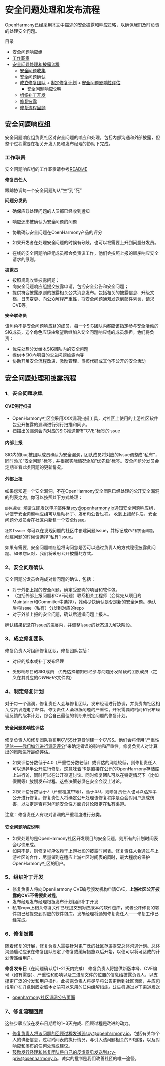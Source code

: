 # 安全问题处理和发布流程

OpenHarmony已经采用本文中描述的安全披露和响应策略，以确保我们及时负责的处理安全问题。

目录

+ [安全问题响应组](#安全问题响应组)
+ [工作职责](#工作职责)
+ [安全问题处理和披露流程](#安全问题处理和披露流程)
     + [安全问题收集](#安全问题收集)
     + [安全问题确认](#安全问题确认)
     + [成立修复团队](#成立修复团队)
      + [制定修复计划](#制定修复计划)
             + [安全问题影响性评估](#安全问题影响性评估)
        + [安全问题响应说明](#安全问题响应说明)
     + [组织补丁开发](#组织补丁开发)
     + [修复披露](#修复披露)
  + [修复流程回顾](#修复流程回顾)
  

## 安全问题响应组

安全问题响应组负责社区对安全问题的响应和处理，包括内部沟通和外部披露，但整个过程需要在相关开发人员和发布经理的协助下完成。


### 工作职责

安全问题响应组的工作职责请参考[README](https://gitee.com/openharmony/security/blob/master/README.md)


**修复责任人**

跟踪协调每一个安全问题的从“生”到“死”


**问题分发员**

- 确保应该处理问题的人员都已经收到通知

- 响应还未被确认为安全问题的问题

- 协助确认安全问题在OpenHarmony产品的评分

- 如果开发者在处理安全问题的时候有分歧，也可以视需要上升到问题分发员。

- 在线的安全问题响应组成员都会负责该工作，他们会按照上报的顺序响应安全请求的原则。


**披露员**

- 按照规则收集披露问题；
- 向安全问题响应组提交披露申请，包括安全公告和安全问题；
- 提供符合披露原则的披露相关公共消息发布。包括相关的披露信息、升级文档、日志变更、向公众解释严重性，将安全问题通知发送到邮件列表，请求CVE等。



**安全联络员**

该角色不是安全问题响应组的成员，每一个SIG团队内都应该指定参与安全活动的SIG成员，这个角色应该由希望后继加入安全问题响应组的成员承担。他们将负责：

+ 优先处理分发给本SIG团队内的安全问题
+ 提供本SIG内项目的安全问题披露内容
+ 协助开展安全流程改进，激励管理、审核代码或其他不公开的安全活动



## 安全问题处理和披露流程

### 1、安全问题收集

####  CVE例行扫描

- OpenHarmony社区会采用XXX漏洞扫描工具，对社区上使用的上游社区软件包公开披露的漏洞进行例行扫描和同步。
- 扫描出的漏洞会向对应的SIG推送带有“CVE”标签的Issue



#### 内部上报

SIG内的bug被团队成员确认为安全漏洞，团队成员将对应的Issue调整成“私有”，同时添加“安全问题”标签，并根据实际情况添加“优先级”标签。安全问题分发员会定期查看此类问题的更新情况。



####  外部上报

如果您知道一个安全漏洞，不在OpenHarmony安全团队已经处理的公开安全漏洞的列表之内，你可以按照以下方式处理：

`邮件通知:` 烦请立即发送电子邮件至scy@openharmony.io通知安全问题响应组，以便于安全问题响应组可以启动补丁、发布和公告过程。
收到上报邮件后，安全问题分发员会在社区内新建一个安全Issue。

`社区Issue:` 你可以在发现问题的社区中创建问题Issue，并标记成`CVE和安全问题`，创建问题的时候请选择“私有”Issue。

如果有需要，安全问题响应组将询问您是否可以通过负责人的方式秘密披露此问题。如果您反对，我们将采用公开披露的方式。



### 2、安全问题确认

安全问题分发员会完成对新问题的确认，包括：

- 对于外部上报的安全问题，确定受影响的项目和软件包。
- （包括外部上报问题和CVE问题）联系相关工程师（会优先从项目的Maintainer和Committer中选择），推动尽快确认是否是新的安全问题。确认后将Issue（私有）分发到对应的repo
- 对于外部上报的安全问题，确认后通知问题上报人。

确认结果记录在Issue的进展内，并调整Issue的状态进入解决阶段。



### 3、成立修复团队

修复负责人将组织修复团队，修复团队包括：

- 对应的版本或补丁发布经理

- 受影响项目的SIG成员，优先选择前期已经参与问题分发阶段的团队成员（定义在其对应的*OWNERS*文件内）



### 4、制定修复计划

对于每一个漏洞，修复责任人会与修复团队，发布经理进行协调，并负责向社区相关成员发送电子邮件。修复责任人会根据问题的严重性，开发需要的时间和发布经理反馈的版本计划，综合自己最佳的判断来制定问题的修复计划。



#### 安全问题影响性评估

修复负责人和修复团队将使用[CVSS计算器](https://www.first.org/cvss/calculator/3.1)创建一个CVSS。他们会将使用“[严重性评估——我们如何进行漏洞评分](https://www.first.org/cvss/user-guide)”来确定错误的影响和严重性。修复负责人对计算出的风险进行最终评估。

- 如果评估分数低于4.0（严重性分数较低）或评估的风险较低，则修复责任人可以选择半公开进行修复。这意味着PR是直接在公开的OpenHarmony存储库上进行的，同时可以在公开渠道讨论。同时修复团队可以在特定情况下（比如假期等）放慢发布过程。这些决策必须在安全会议上讨论。

- 如果评估分数低于7（严重程度中等），高于4.0，则修复责任人也可以选择半公开进行修复。修复责任人将确定公开处理该修复程序是否会对用户造成伤害，以决定是否将对问题安全性方面的讨论限定在私有渠道。

注意：修复责任人有权对漏洞的严重程度进行分类。



#### 安全问题响应说明

- 如果处理的是OpenHarmony社区开发项目的安全问题，则所有的计划时间表会尽快形成。
- 如果不是，则修复程序依赖于上游社区的披露时间表。修复责任人会通过与上游社区的合作，尽量做到在适应上游社区时间表的同时，最大程度的保护OpenHarmony社区的用户。



### 5、组织补丁开发

+ 修复负责人将向OpenHarmony CVE编号颁发机构申请CVE，**上游社区公开披露的CVE不需要此过程**。
+ 发布经理发布经理根据发布计划组织补丁开发
+ 私有repo上相关修复文件已经提交到对应版本的软件包库，或者公开修复的软件包已经提交到对应的软件包库。发布经理将通知修复责任人——修复工作已经完成。


### 6、修复披露

随着修复的开展，修复负责人需要针对更广泛的社区范围提交总体沟通计划。总体沟通启动应该在修复团队制定了修复或缓解措施以后开始，以便可以将可达成的计划传递给用户。

**修复发布日**（在问题确认后1~21天内完成）
修复负责人将提供新版本号、CVE编号（如有需要）、严重性和影响以及二进制文件的位置的信息给披露负责人，以支撑更广泛的分发和用户操作。此披露负责人将尽早将公告更新到社区页面，并应包括用户在升级到固定版本之前可以采用的任何缓解措施。公告将通过以下渠道发送
  + [openharmony社区漏洞公告页面](https://gitee.com/openharmony/security/blob/master/zh/security-disclosure/README.md)
  

### 7、修复流程回顾

这些步骤应该在发布日期后的1~3天完成。回顾过程是改进的动力。

+ 修复负责人将该问题的回顾过程发送到scy@openharmony.io，包括有关每个人的详细信息，过程时间表的执行情况，与引入该问题相关的PR链接，以及对响应和发布的任何处理或建议。
+ 鼓励发行经理和修复团队将自己的反馈意见发送到scy-priv@openharmony.io。诚实的批判是我们改善社区的唯一途径。
